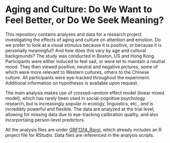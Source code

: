 # Aging and Culture: Do We Want to Feel Better, or Do We Seek Meaning?
This repository contains analyses and data for a research project investigating the effects of aging and culture on attention and emotion. Do we prefer to look at a visual stimulus because it is positive, or because it is personally meaningful? And how does this vary by age and cultural backgrounds? The study was conducted in Boston, US and Hong Kong. Participants were either induced to feel sad, or were let to maintain a neutral mood. They then viewed positive, neutral and negative pictures, some of which were more relevant to Western cultures, others to the Chinese culture. All participants were eye-tracked throughout the experiment. Additional information on hypotheses is available upon request.

The main analysis makes use of crossed-random effect model (linear mixed model), which has rarely been used in social-cognitive psychology research, but is increasingly popular in ecology, linguistics, etc., and is incredibly powerful and flexible. The data are analyzed at the trial level, allowing for missing data due to eye-tracking calibration quality, and also incorportaing person-level predictors.

All the analysis files are under [GRF1314_Rproj](./GRF1314_Rproj), which already includes an R project file for RStudio. Data files are referenced in the analysis scripts.

